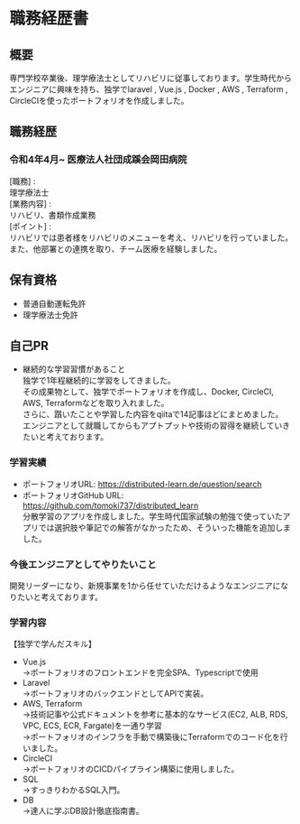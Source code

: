 # 職務経歴書
## 概要
専門学校卒業後、理学療法士としてリハビリに従事しております。学生時代からエンジニアに興味を持ち、独学でlaravel , Vue.js , Docker , AWS , Terraform , CircleCIを使ったポートフォリオを作成しました。
## 職務経歴
### 令和4年4月~ 医療法人社団成蹊会岡田病院 
[職務] :  
理学療法士  
[業務内容] :   
リハビリ、書類作成業務  
[ポイント] :   
リハビリでは患者様をリハビリのメニューを考え、リハビリを行っていました。また、他部署との連携を取り、チーム医療を経験しました。

## 保有資格
- 普通自動運転免許
- 理学療法士免許

## 自己PR
- 継続的な学習習慣があること  
独学で1年程継続的に学習をしてきました。  
その成果物として、独学でポートフォリオを作成し、Docker, CircleCI, AWS, Terraformなどを取り入れました。  
さらに、躓いたことや学習した内容をqiitaで14記事ほどにまとめました。  
エンジニアとして就職してからもアプトプットや技術の習得を継続していきたいと考えております。

### 学習実績
- ポートフォリオURL: https://distributed-learn.de/question/search
- ポートフォリオGitHub URL: https://github.com/tomoki737/distributed_learn  
分散学習のアプリを作成しました。学生時代国家試験の勉強で使っていたアプリでは選択肢や筆記での解答がなかったため、そういった機能を追加しました。

### 今後エンジニアとしてやりたいこと
開発リーダーになり、新規事業を1から任せていただけるようなエンジニアになりたいと考えております。

### 学習内容
【独学で学んだスキル】
- Vue.js  
→ポートフォリオのフロントエンドを完全SPA、Typescriptで使用
- Laravel  
→ポートフォリオのバックエンドとしてAPIで実装。
- AWS, Terraform  
→技術記事や公式ドキュメントを参考に基本的なサービス(EC2, ALB, RDS, VPC, ECS, ECR, Fargate)を一通り学習  
→ポートフォリオのインフラを手動で構築後にTerraformでのコード化を行いました。
- CircleCI  
→ポートフォリオのCICDパイプライン構築に使用しました。
- SQL  
→すっきりわかるSQL入門。
- DB  
→達人に学ぶDB設計徹底指南書。



